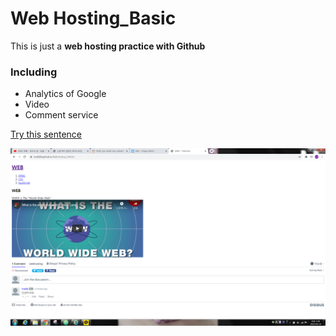 # Web Hosting_Basic

This is just a **web hosting practice with Github**


### **Including**
- Analytics of Google
- Video
- Comment service


[Try this sentence](https://lsw6684.github.io/WebHosting_Github/)

![alt text](Screen.PNG) 
